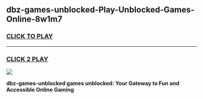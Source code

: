 
## dbz-games-unblocked-Play-Unblocked-Games-Online-8w1m7
<h3>
<a href="https://premium76.site?title=dbz-games-unblocked&ref=25A">CLICK TO PLAY</a></h3>
<hr>

<h3>
<a href="https://premium76.site?title=dbz-games-unblocked&ref=25A">CLICK 2 PLAY</a>
  
</h3>

<a href="https://premium76.site?title=dbz-games-unblocked&ref=25A"><img src="https://clearcache.store/games.png"></a>


**dbz-games-unblocked games unblocked: Your Gateway to Fun and Accessible Online Gaming**
